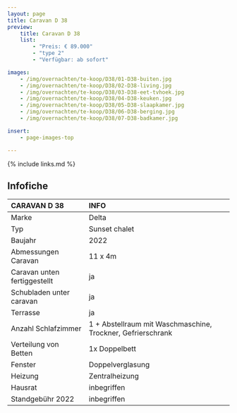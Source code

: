 ```yaml
---
layout: page
title: Caravan D 38
preview:
    title: Caravan D 38
    list:
        - "Preis: € 89.000"
        - "type 2"
        - "Verfügbar: ab sofort"

images:
    - /img/overnachten/te-koop/D38/01-D38-buiten.jpg
    - /img/overnachten/te-koop/D38/02-D38-living.jpg
    - /img/overnachten/te-koop/D38/03-D38-eet-tvhoek.jpg
    - /img/overnachten/te-koop/D38/04-D38-keuken.jpg
    - /img/overnachten/te-koop/D38/05-D38-slaapkamer.jpg
    - /img/overnachten/te-koop/D38/06-D38-berging.jpg
    - /img/overnachten/te-koop/D38/07-D38-badkamer.jpg

insert:
    - page-images-top

---
```


{% include links.md %}

## Infofiche

CARAVAN D 38                | INFO        |
:---------------------------|:------------|
Marke                       |Delta
Typ                         |Sunset chalet
Baujahr                     |2022
Abmessungen Caravan         |11 x 4m
Caravan unten fertiggestellt|ja
Schubladen unter caravan    |ja
Terrasse                    |ja
Anzahl Schlafzimmer         |1 + Abstellraum mit Waschmaschine, Trockner, Gefrierschrank
Verteilung von Betten       |1x Doppelbett
Fenster                     |Doppelverglasung
Heizung                     |Zentralheizung
Hausrat                     |inbegriffen
Standgebühr 2022            |inbegriffen
